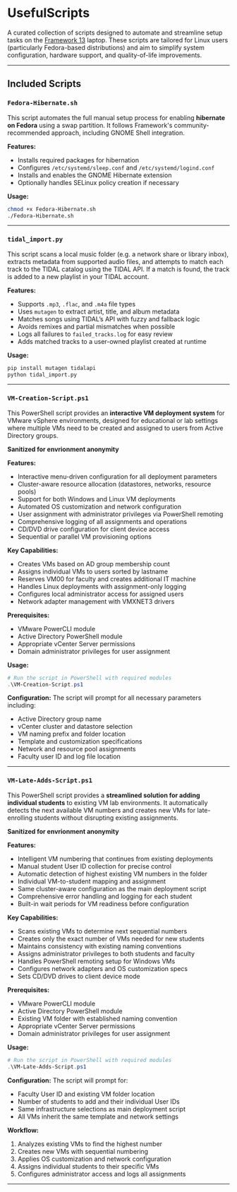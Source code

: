 # UsefulScripts

A curated collection of scripts designed to automate and streamline setup tasks on the [Framework 13](https://frame.work) laptop. These scripts are tailored for Linux users (particularly Fedora-based distributions) and aim to simplify system configuration, hardware support, and quality-of-life improvements.

---

## Included Scripts

### `Fedora-Hibernate.sh`

This script automates the full manual setup process for enabling **hibernate on Fedora** using a swap partition. It follows Framework's community-recommended approach, including GNOME Shell integration.

**Features:**
- Installs required packages for hibernation
- Configures `/etc/systemd/sleep.conf` and `/etc/systemd/logind.conf`
- Installs and enables the GNOME Hibernate extension
- Optionally handles SELinux policy creation if necessary

**Usage:**
```bash
chmod +x Fedora-Hibernate.sh
./Fedora-Hibernate.sh
```
---

### `tidal_import.py`

This script scans a local music folder (e.g. a network share or library inbox), extracts metadata from supported audio files, and attempts to match each track to the TIDAL catalog using the TIDAL API. If a match is found, the track is added to a new playlist in your TIDAL account.

**Features:**
- Supports `.mp3`, `.flac`, and `.m4a` file types
- Uses `mutagen` to extract artist, title, and album metadata
- Matches songs using TIDAL’s API with fuzzy and fallback logic
- Avoids remixes and partial mismatches when possible
- Logs all failures to `failed_tracks.log` for easy review
- Adds matched tracks to a user-owned playlist created at runtime

**Usage:**
```bash
pip install mutagen tidalapi
python tidal_import.py
```

---

### `VM-Creation-Script.ps1`

This PowerShell script provides an **interactive VM deployment system** for VMware vSphere environments, designed for educational or lab settings where multiple VMs need to be created and assigned to users from Active Directory groups.

**Sanitized for envrionment anonymity**

**Features:**
- Interactive menu-driven configuration for all deployment parameters
- Cluster-aware resource allocation (datastores, networks, resource pools)
- Support for both Windows and Linux VM deployments
- Automated OS customization and network configuration
- User assignment with administrator privileges via PowerShell remoting
- Comprehensive logging of all assignments and operations
- CD/DVD drive configuration for client device access
- Sequential or parallel VM provisioning options

**Key Capabilities:**
- Creates VMs based on AD group membership count
- Assigns individual VMs to users sorted by lastname
- Reserves VM00 for faculty and creates additional IT machine
- Handles Linux deployments with assignment-only logging
- Configures local administrator access for assigned users
- Network adapter management with VMXNET3 drivers

**Prerequisites:**
- VMware PowerCLI module
- Active Directory PowerShell module
- Appropriate vCenter Server permissions
- Domain administrator privileges for user assignment

**Usage:**
```powershell
# Run the script in PowerShell with required modules
.\VM-Creation-Script.ps1
```

**Configuration:**
The script will prompt for all necessary parameters including:
- Active Directory group name
- vCenter cluster and datastore selection
- VM naming prefix and folder location
- Template and customization specifications
- Network and resource pool assignments
- Faculty user ID and log file location

---

### `VM-Late-Adds-Script.ps1`

This PowerShell script provides a **streamlined solution for adding individual students** to existing VM lab environments. It automatically detects the next available VM numbers and creates new VMs for late-enrolling students without disrupting existing assignments.

**Sanitized for envrionment anonymity**

**Features:**
- Intelligent VM numbering that continues from existing deployments
- Manual student User ID collection for precise control
- Automatic detection of highest existing VM numbers in the folder
- Individual VM-to-student mapping and assignment
- Same cluster-aware configuration as the main deployment script
- Comprehensive error handling and logging for each student
- Built-in wait periods for VM readiness before configuration

**Key Capabilities:**
- Scans existing VMs to determine next sequential numbers
- Creates only the exact number of VMs needed for new students
- Maintains consistency with existing naming conventions
- Assigns administrator privileges to both students and faculty
- Handles PowerShell remoting setup for Windows VMs
- Configures network adapters and OS customization specs
- Sets CD/DVD drives to client device mode

**Prerequisites:**
- VMware PowerCLI module
- Active Directory PowerShell module
- Existing VM folder with established naming convention
- Appropriate vCenter Server permissions
- Domain administrator privileges for user assignment

**Usage:**
```powershell
# Run the script in PowerShell with required modules
.\VM-Late-Adds-Script.ps1
```

**Configuration:**
The script will prompt for:
- Faculty User ID and existing VM folder location
- Number of students to add and their individual User IDs
- Same infrastructure selections as main deployment script
- All VMs inherit the same template and network settings

**Workflow:**
1. Analyzes existing VMs to find the highest number
2. Creates new VMs with sequential numbering
3. Applies OS customization and network configuration
4. Assigns individual students to their specific VMs
5. Configures administrator access and logs all assignments

---